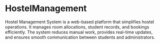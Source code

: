 # HostelManagement
Hostel Management System is a web-based platform that simplifies hostel operations. It manages room allocations, student records, and bookings efficiently. The system reduces manual work, provides real-time updates, and ensures smooth communication between students and administrators.
